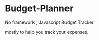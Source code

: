 # Budget-Planner
No framework , Javascript Budget Tracker 

mostly to help you track your expenses.


